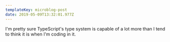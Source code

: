 ```yaml
---
templateKey: microblog-post
date: 2019-05-09T13:32:01.977Z
---
```


I'm pretty sure TypeScript's type system is capable of a lot more than I tend to think it is when I'm coding in it.
